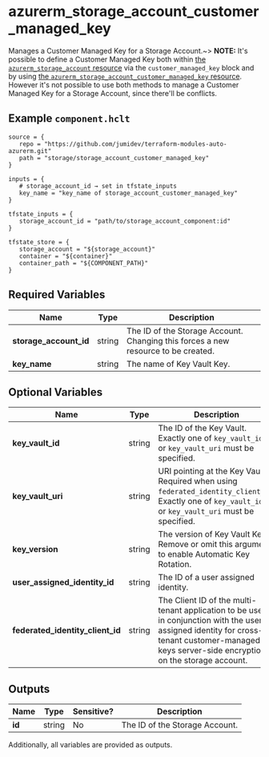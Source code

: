 # azurerm_storage_account_customer_managed_key

Manages a Customer Managed Key for a Storage Account.~> **NOTE:** It's possible to define a Customer Managed Key both within [the `azurerm_storage_account` resource](storage_account.html) via the `customer_managed_key` block and by using [the `azurerm_storage_account_customer_managed_key` resource](storage_account_customer_managed_key.html). However it's not possible to use both methods to manage a Customer Managed Key for a Storage Account, since there'll be conflicts.

## Example `component.hclt`

```hcl
source = {
   repo = "https://github.com/jumidev/terraform-modules-auto-azurerm.git"   
   path = "storage/storage_account_customer_managed_key"   
}

inputs = {
   # storage_account_id → set in tfstate_inputs
   key_name = "key_name of storage_account_customer_managed_key"   
}

tfstate_inputs = {
   storage_account_id = "path/to/storage_account_component:id"   
}

tfstate_store = {
   storage_account = "${storage_account}"   
   container = "${container}"   
   container_path = "${COMPONENT_PATH}"   
}

```

## Required Variables

| Name | Type |  Description |
| ---- | --------- |  ----------- |
| **storage_account_id** | string |  The ID of the Storage Account. Changing this forces a new resource to be created. | 
| **key_name** | string |  The name of Key Vault Key. | 

## Optional Variables

| Name | Type |  Description |
| ---- | --------- |  ----------- |
| **key_vault_id** | string |  The ID of the Key Vault. Exactly one of `key_vault_id`, or `key_vault_uri` must be specified. | 
| **key_vault_uri** | string |  URI pointing at the Key Vault. Required when using `federated_identity_client_id`. Exactly one of `key_vault_id`, or `key_vault_uri` must be specified. | 
| **key_version** | string |  The version of Key Vault Key. Remove or omit this argument to enable Automatic Key Rotation. | 
| **user_assigned_identity_id** | string |  The ID of a user assigned identity. | 
| **federated_identity_client_id** | string |  The Client ID of the multi-tenant application to be used in conjunction with the user-assigned identity for cross-tenant customer-managed-keys server-side encryption on the storage account. | 



## Outputs

| Name | Type | Sensitive? | Description |
| ---- | ---- | --------- | --------- |
| **id** | string | No  | The ID of the Storage Account. | 

Additionally, all variables are provided as outputs.
